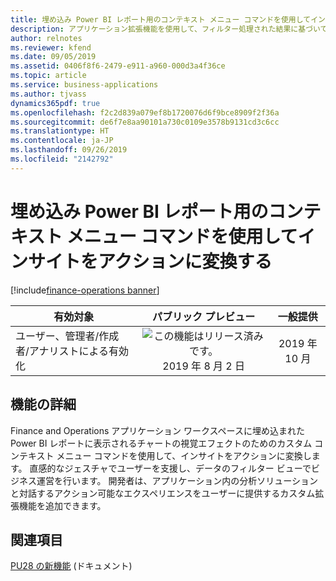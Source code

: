 ```yaml
---
title: 埋め込み Power BI レポート用のコンテキスト メニュー コマンドを使用してインサイトをアクションに変換する
description: アプリケーション拡張機能を使用して、フィルター処理された結果に基づいて Power BI レポートのビジュアルのカスタム メニュー項目アクションを作成します
author: relnotes
ms.reviewer: kfend
ms.date: 09/05/2019
ms.assetid: 0406f8f6-2479-e911-a960-000d3a4f36ce
ms.topic: article
ms.service: business-applications
ms.author: tjvass
dynamics365pdf: true
ms.openlocfilehash: f2c2d839a079ef8b1720076d6f9bce8909f2f36a
ms.sourcegitcommit: de6f7e8aa90101a730c0109e3578b9131cd3c6cc
ms.translationtype: HT
ms.contentlocale: ja-JP
ms.lasthandoff: 09/26/2019
ms.locfileid: "2142792"
---
```

# <a name="turn-insights-into-action-using-context-menu-commands-for-embedded-power-bi-reports"></a>埋め込み Power BI レポート用のコンテキスト メニュー コマンドを使用してインサイトをアクションに変換する
[!include[finance-operations banner](../includes/finance-operations.md)]

| 有効対象    |  パブリック プレビュー | 一般提供 | 
| ---------- | :----------: |:----------: |
|ユーザー、管理者/作成者/アナリストによる有効化|![この機能はリリース済みです。](/dynamics365-release-plan/media/green-checkmark.png "この機能はリリース済みです。") 2019 年 8 月 2 日| 2019 年 10 月|






## <a name="feature-details"></a>機能の詳細
<!--feature detail start -->
Finance and Operations アプリケーション ワークスペースに埋め込まれた Power BI レポートに表示されるチャートの視覚エフェクトのためのカスタム コンテキスト メニュー コマンドを使用して、インサイトをアクションに変換します。 直感的なジェスチャでユーザーを支援し、データのフィルター ビューでビジネス運営を行います。 開発者は、アプリケーション内の分析ソリューションと対話するアクション可能なエクスペリエンスをユーザーに提供するカスタム拡張機能を追加できます。
<!--feature detail end -->












## <a name="see-also"></a>関連項目

[PU28 の新機能](https://docs.microsoft.com/dynamics365/unified-operations/fin-and-ops/get-started/whats-new-platform-update-28) (ドキュメント)
